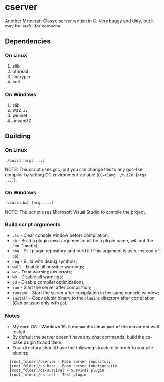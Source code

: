# cserver
Another Minecraft Classic server written in C. Very buggy and dirty, but it may be useful for someone.

## Dependencies

### On Linux
1. zlib
2. pthread
3. libcrypto
4. curl

### On Windows
1. zlib
2. ws2_32
3. wininet
4. advapi32

## Building

### On Linux
``./build [args ...]``

NOTE: This script uses gcc, but you can change this to any gcc-like compiler by setting CC environment variable (``CC=clang ./build [args ...]``).

### On Windows
``.\build.bat [args ...]``

NOTE: This script uses Microsoft Visual Studio to compile the project.

### Build script arguments
* ``cls`` - Clear console window before compilation;
* ``pb`` - Build a plugin (next argument must be a plugin name, without the "cs-" prefix);
* ``pbu`` - Pull plugin repository and build it (This argument is used instead of ``pb``);
* ``dbg`` - Build with debug symbols;
* ``wall`` - Enable all possible warnings;
* ``wx`` - Treat warnings as errors;
* ``w0`` - Disable all warnings;
* ``od`` - Disable compiler optimizations;
* ``run`` - Start the server after compilation;
* ``runsame`` - Start the server after compilation in the same console window;
* ``install`` - Copy plugin binary to the ``plugins`` directory after compilation (Can be used only with ``pb``).

### Notes
* My main OS - Windows 10. It means the Linux part of the server not well tested.
* By default the server doesn't have any chat commands, build the cs-base plugin to add them.
* Your directory should have the following structure in order to compile plugins:
```
  [root_folder]/cserver - Main server repository
  [root_folder]/cs-base - Base server functionality
  [root_folder]/cs-survival - Survival plugin
  [root_folder]/cs-test - Test plugin
```

